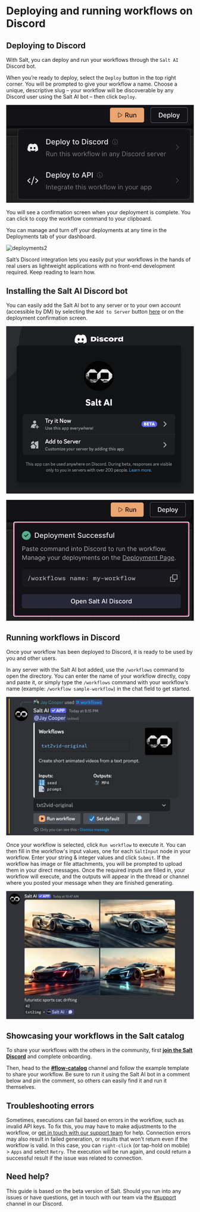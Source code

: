 # Deploying and running workflows on Discord

## Deploying to Discord

With Salt, you can deploy and run your workflows through the `Salt AI` Discord bot.

When you’re ready to deploy, select the `Deploy` button in the top right corner. You will be prompted to give your workflow a name. Choose a unique, descriptive slug – your workflow will be discoverable by any Discord user using the Salt AI bot – then click `Deploy`.

![deployments1](images/deployments1.png)

You will see a confirmation screen when your deployment is complete. You can click to copy the workflow command to your clipboard.

You can manage and turn off your deployments at any time in the Deployments tab of your dashboard.

![deployments2](images/deployments2.png)

Salt’s Discord integration lets you easily put your workflows in the hands of real users as lightweight applications with no front-end development required. Keep reading to learn how.

## Installing the Salt AI Discord bot

You can easily add the Salt AI bot to any server or to your own account (accessible by DM) by selecting the `Add to Server` button [here](https://discord.com/oauth2/authorize?client_id=1113909066587185274) or on the deployment confirmation screen.

![discord1](images/discord1.png)

![discord2](images/discord2.png)

## Running workflows in Discord

Once your workflow has been deployed to Discord, it is ready to be used by you and other users.

In any server with the Salt AI bot added, use the `/workflows` command to open the directory. You can enter the name of your workflow directly, copy and paste it, or simply type the `/workflows` command with your workflow’s name (example: `/workflow sample-workflow`) in the chat field to get started.

![discord3](images/discord3.png)

Once your workflow is selected, click `Run workflow` to execute it. You can then fill in the workflow's input values, one for each `SaltInput` node in your workflow. Enter your string & integer values and click `Submit`. If the workflow has image or file attachments, you will be prompted to upload them in your direct messages.
Once the required inputs are filled in, your workflow will execute, and the outputs will appear in the thread or channel where you posted your message when they are finished generating.

![discord4](images/discord4.png)

## Showcasing your workflows in the Salt catalog

To share your workflows with the others in the community, first **[join the Salt Discord](https://discord.gg/saltai)** and complete onboarding.

Then, head to the **[#flow-catalog](https://discord.gg/FcbmPDf3E7)** channel and follow the example template to share your workflow. Be sure to run it using the Salt AI bot in a comment below and pin the comment, so others can easily find it and run it themselves.

## Troubleshooting errors

Sometimes, executions can fail based on errors in the workflow, such as invalid API keys. To fix this, you may have to make adjustments to the workflow, or [get in touch with our support team](https://discord.com/channels/1151592612525002822/1212167911771217961) for help.
Connection errors may also result in failed generation, or results that won't return even if the workflow is valid. In this case, you can `right-click` (or tap-hold on mobile) > `Apps` and select `Retry`. The execution will be run again, and could return a successful result if the issue was related to connection.

## Need help?

This guide is based on the beta version of Salt. Should you run into any issues or have questions, get in touch with our team via the [#support](https://discord.com/channels/1151592612525002822/1212167911771217961) channel in our Discord.
